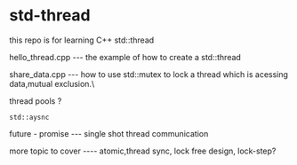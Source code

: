 # std-thread
this repo is for learning C++ std::thread

   hello_thread.cpp --- the example of how to create a std::thread

   share_data.cpp    --- how to use std::mutex to lock a thread which is acessing data,mutual exclusion.\

   thread pools ?
   
    std::aysnc
   
   future - promise --- single shot thread communication 

   more topic to cover ---- atomic,thread sync, lock free design, lock-step?




